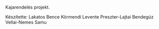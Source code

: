 Kajarendelés projekt.

Készítette:
Lakatos Bence
Körmendi Levente
Preszter-Lajtai Bendegúz
Vellai-Nemes Samu